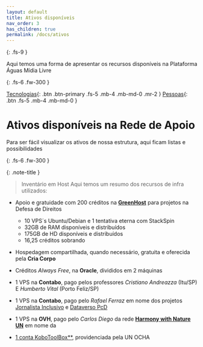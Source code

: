```yaml
---
layout: default
title: Ativos disponíveis
nav_order: 3
has_children: true
permalink: /docs/ativos
---
```

{: .fs-9 }

Aqui temos uma forma de apresentar os recursos disponíveis na Plataforma Águas Mídia Livre 

{: .fs-6 .fw-300 }

[Tecnologias](/docs/ativos/cibernetica.md){: .btn .btn-primary .fs-5 .mb-4 .mb-md-0 .mr-2 } [Pessoas](/docs/ativos/humanes.md){: .btn .fs-5 .mb-4 .mb-md-0 }



# Ativos disponíveis na Rede de Apoio

Para ser fácil visualizar os ativos de nossa estrutura, aqui ficam listas e possibilidades

{: .fs-6 .fw-300 }

{: .note-title }
> Inventário em Host
> Aqui temos um resumo dos recursos de infra utilizados:

- Apoio e gratuidade com 200 créditos na <a href="https://greenhost.com" target="_blank">**GreenHost**</a> para projetos na Defesa de Direitos
    - 10 VPS´s Ubuntu/Debian e 1 tentativa eterna com StackSpin
    - 32GB de RAM disponíveis e distribuídos
    - 175GB de HD disponíveis e distribuídos
    - 16,25 créditos sobrando

- Hospedagem compartilhada, quando necessário, gratuita e oferecida pela **Cria Corpo**

- Créditos *Always Free*, na **Oracle**, divididos em 2 máquinas

- 1 VPS na **Contabo**, pago pelos professores *Cristiano Andreazza* (Itu/SP) E *Humberto Vital* (Porto Feliz/SP)

- 1 VPS na **Contabo**, pago pelo *Rafael Ferraz* em nome dos projetos <a href="https://jornalistainclusivo.com" target="_blank">Jornalista Inclusivo</a> e <a href="https://pcd.dataverso.org" target="_blank">Dataverso PcD</a>

- 1 VPS na **OVH**, pago pelo *Carlos Diego* da rede <a href="https://nas.aguas.ml/cdiego-hwn" target="_blank">**Harmony with Nature UN**</a> em nome da <a href>

- 1 conta <a href="https://kobotoolbox.org" target="_blank">KoboToolBox**</a>, providenciada pela UN OCHA









